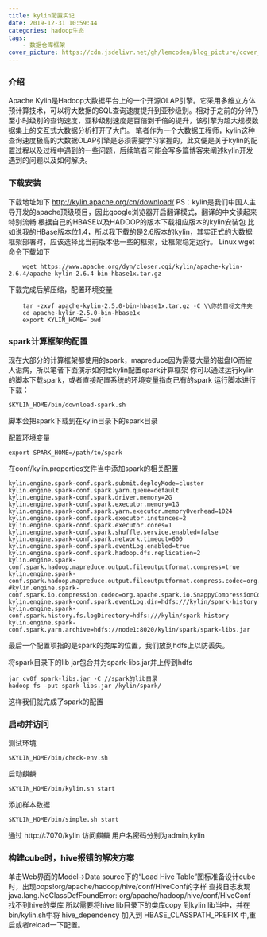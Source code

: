 ```yaml
---
title: kylin配置实记
date: 2019-12-31 10:59:44
categories: hadoop生态
tags:
	- 数据仓库框架
cover_picture: https://cdn.jsdelivr.net/gh/lemcoden/blog_picture/cover_picture/kylin_logo.jpg
---
```

### 介绍
Apache Kylin是Hadoop大数据平台上的一个开源OLAP引擎。它采用多维立方体预计算技术，可以将大数据的SQL查询速度提升到亚秒级别。相对于之前的分钟乃至小时级别的查询速度，亚秒级别速度是百倍到千倍的提升，该引擎为超大规模数据集上的交互式大数据分析打开了大门。
笔者作为一个大数据工程师，kylin这种查询速度极高的大数据OLAP引擎是必须需要学习掌握的，此文便是关于kylin的配置过程以及过程中遇到的一些问题，后续笔者可能会写多篇博客来阐述kylin开发遇到的问题以及如何解决。
<!-- more -->
### 下载安装
下载地址如下
http://kylin.apache.org/cn/download/
PS：kylin是我们中国人主导开发的apache顶级项目，因此google浏览器开启翻译模式，翻译的中文读起来特别流畅
根据自己的HBASE以及HADOOP的版本下载相应版本的kylin安装包
比如说我的HBase版本位1.4，所以我下载的是2.6版本的kylin，其实正式的大数据框架部署时，应该选择比当前版本低一些的框架，让框架稳定运行。
Linux wget命令下载如下
```
	wget https://www.apache.org/dyn/closer.cgi/kylin/apache-kylin-2.6.4/apache-kylin-2.6.4-bin-hbase1x.tar.gz
```
下载完成后解压缩，配置环境变量
```
	tar -zxvf apache-kylin-2.5.0-bin-hbase1x.tar.gz -C \\你的目标文件夹
	cd apache-kylin-2.5.0-bin-hbase1x
	export KYLIN_HOME=`pwd`
```

### spark计算框架的配置

现在大部分的计算框架都使用的spark，mapreduce因为需要大量的磁盘IO而被人诟病，所以笔者下面演示如何给kylin配置spark计算框架
你可以通过运行kylin的脚本下载spark，或者直接配置系统的环境变量指向已有的spark
运行脚本进行下载：
```
$KYLIN_HOME/bin/download-spark.sh
```
脚本会把spark下载到在kylin目录下的spark目录

配置环境变量
```
export SPARK_HOME=/path/to/spark
```
在conf/kylin.properties文件当中添加spark的相关配置

```
kylin.engine.spark-conf.spark.submit.deployMode=cluster
kylin.engine.spark-conf.spark.yarn.queue=default
kylin.engine.spark-conf.spark.driver.memory=2G
kylin.engine.spark-conf.spark.executor.memory=1G
kylin.engine.spark-conf.spark.yarn.executor.memoryOverhead=1024
kylin.engine.spark-conf.spark.executor.instances=2
kylin.engine.spark-conf.spark.executor.cores=1
kylin.engine.spark-conf.spark.shuffle.service.enabled=false
kylin.engine.spark-conf.spark.network.timeout=600
kylin.engine.spark-conf.spark.eventLog.enabled=true
kylin.engine.spark-conf.spark.hadoop.dfs.replication=2
kylin.engine.spark-conf.spark.hadoop.mapreduce.output.fileoutputformat.compress=true
kylin.engine.spark-conf.spark.hadoop.mapreduce.output.fileoutputformat.compress.codec=org.apache.hadoop.io.compress.DefaultCodec
#kylin.engine.spark-conf.spark.io.compression.codec=org.apache.spark.io.SnappyCompressionCodec
kylin.engine.spark-conf.spark.eventLog.dir=hdfs:///kylin/spark-history
kylin.engine.spark-conf.spark.history.fs.logDirectory=hdfs:///kylin/spark-history
kylin.engine.spark-conf.spark.yarn.archive=hdfs://node1:8020/kylin/spark/spark-libs.jar
```
最后一个配置项指的是spark的类库的位置，我们放到hdfs上以防丢失。


将spark目录下的lib jar包合并为spark-libs.jar并上传到hdfs
```
jar cv0f spark-libs.jar -C //spark的lib目录
hadoop fs -put spark-libs.jar /kylin/spark/
```
这样我们就完成了spark的配置

### 启动并访问

测试环境

```
$KYLIN_HOME/bin/check-env.sh
```
启动麒麟
```
$KYLIN_HOME/bin/kylin.sh start
```
添加样本数据
```
$KYLIN_HOME/bin/simple.sh start
```
通过
http://<hostname>:7070/kylin
访问麒麟
用户名密码分别为admin,kylin
### 构建cube时，hive报错的解决方案
单击Web界面的Model→Data source下的“Load Hive Table”图标准备设计cube时，出现oops!org/apache/hadoop/hive/conf/HiveConf的字样
查找日志发现java.lang.NoClassDefFoundError: org/apache/hadoop/hive/conf/HiveConf 找不到hive的类库
所以需要将hive lib目录下的类库copy 到kylin lib当中，并在bin/kylin.sh中将 hive_dependency 加入到 HBASE_CLASSPATH_PREFIX 中,重启或者reload一下配置。
